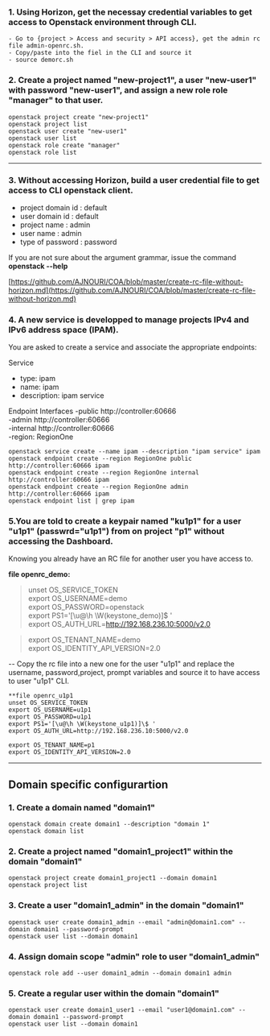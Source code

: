 <a name="top"></a>
### 1. Using Horizon, get the necessay credential variables to get access to Openstack environment through CLI.


    - Go to {project > Access and security > API access}, get the admin rc file admin-openrc.sh.
    - Copy/paste into the fiel in the CLI and source it
    - source demorc.sh

### 2. Create a project named "new-project1", a user "new-user1" with password "new-user1", and assign a new role role "manager" to that user.    

    openstack project create "new-project1"  
    openstack project list  
    openstack user create "new-user1"  
    openstack user list  
    openstack role create "manager"  
    openstack role list  

---

### 3. Without accessing Horizon, build a user credential file to get access to CLI openstack client.  

* project domain id :  default
* user domain id :  default
* project name : admin
* user name :  admin
* type of password :  password

If you are not sure about the argument grammar, issue the command **openstack --help**  

[https://github.com/AJNOURI/COA/blob/master/create-rc-file-without-horizon.md](https://github.com/AJNOURI/COA/blob/master/create-rc-file-without-horizon.md)


### 4. A new service is developped to manage projects IPv4 and IPv6 address space (IPAM).
You are asked to create a service and associate the appropriate endpoints:

Service
- type: ipam
- name: ipam
- description: ipam service

Endpoint Interfaces
-public http://controller:60666  
-admin http://controller:60666  
-internal http://controller:60666  
-region: RegionOne  


    openstack service create --name ipam --description "ipam service" ipam  
    openstack endpoint create --region RegionOne public http://controller:60666 ipam   
    openstack endpoint create --region RegionOne internal http://controller:60666 ipam  
    openstack endpoint create --region RegionOne admin http://controller:60666 ipam  
    openstack endpoint list | grep ipam


### 5.You are told to create a keypair named "ku1p1" for a user "u1p1" (passwrd="u1p1") from on project "p1" without accessing the Dashboard.
Knowing you already have an RC file for another user you have access to.

**file openrc_demo:**  
> unset OS_SERVICE_TOKEN  
> export OS_USERNAME=demo  
> export OS_PASSWORD=openstack  
> export PS1='[\u@\h \W(keystone_demo)]\$ '  
> export OS_AUTH_URL=http://192.168.236.10:5000/v2.0  
  
> export OS_TENANT_NAME=demo  
> export OS_IDENTITY_API_VERSION=2.0  

--
Copy the rc file into a new one for the user "u1p1" and replace the username, password,project, prompt variables and source it to have access to user "u1p1" CLI.

    **file openrc_u1p1  
    unset OS_SERVICE_TOKEN  
    export OS_USERNAME=u1p1
    export OS_PASSWORD=u1p1
    export PS1='[\u@\h \W(keystone_u1p1)]\$ '  
    export OS_AUTH_URL=http://192.168.236.10:5000/v2.0  
    
    export OS_TENANT_NAME=p1  
    export OS_IDENTITY_API_VERSION=2.0  



---

Domain specific configurartion
------------


### 1. Create a domain named "domain1"
```
openstack domain create domain1 --description "domain 1"
openstack domain list
```

### 2. Create a project named "domain1_project1" within the domain "domain1"
```
openstack project create domain1_project1 --domain domain1
openstack project list
```

### 3. Create a user "domain1_admin" in the domain "domain1"
```
openstack user create domain1_admin --email "admin@domain1.com" --domain domain1 --password-prompt
openstack user list --domain domain1
```

### 4. Assign domain scope "admin" role to user "domain1_admin"
`openstack role add --user domain1_admin --domain domain1 admin`

### 5. Create a regular user within the domain "domain1"
```
openstack user create domain1_user1 --email "user1@domain1.com" --domain domain1 --password-prompt
openstack user list --domain domain1
```
